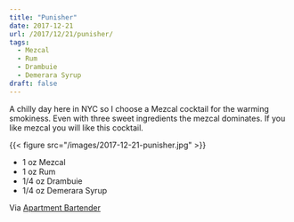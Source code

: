 ```yaml
---
title: "Punisher"
date: 2017-12-21
url: /2017/12/21/punisher/
tags:
  - Mezcal
  - Rum
  - Drambuie
  - Demerara Syrup
draft: false
---
```


A chilly day here in NYC so I choose a Mezcal cocktail for the warming smokiness. Even with three sweet ingredients the mezcal dominates. If you like mezcal you will like this cocktail. 

{{< figure src="/images/2017-12-21-punisher.jpg" >}}

* 1 oz Mezcal
* 1 oz Rum
* 1/4 oz Drambuie
* 1/4 oz Demerara Syrup

Via [Apartment Bartender](https://instagram.com/p/BcVZoRRH5Xl/)

